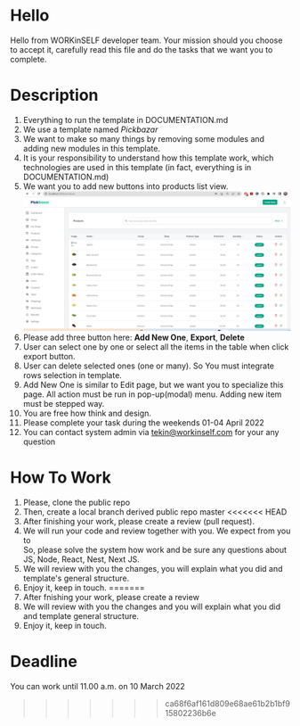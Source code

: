 # Hello 
Hello from WORKinSELF developer team. Your mission should you choose to accept it, 
carefully read this file and do the tasks that we want you to complete.

# Description
1. Everything to run the template in DOCUMENTATION.md
2. We use a template named _Pickbazar_
3. We want to make so many things by removing some modules and adding new modules in this template.
4. It is your responsibility to understand how this template work, which technologies are used in this template
(in fact, everything is in DOCUMENTATION.md)
5. We want you to add new buttons into products list view.
   ![alt text](product_list_view.png)
6. Please add three button here: **Add New One**, **Export**, **Delete**
7. User can select one by one or select all the items in the table when click export button.
8. User can delete selected ones (one or many). So You must integrate rows selection in template.
9. Add New One is similar to Edit page, but we want you to specialize this page. 
All action must be run in pop-up(modal) menu. Adding new item must be stepped way.
10. You are free how think and design.
11. Please complete your task during the weekends 01-04 April 2022
12. You can contact system admin via tekin@workinself.com for your any question
# How To Work
1. Please, clone the public repo
2. Then, create a local branch derived public repo master
<<<<<<< HEAD
3. After finishing your work, please create a review (pull request). 
4. We will run your code and review together with you. We expect from you to  
So, please solve the system how work and be sure any questions about JS, Node, React, Nest, Next JS.
5. We will review with you the changes, you will explain what you did and template's general structure.
6. Enjoy it, keep in touch.
=======
3. After fnishing your work, please create a review
4. We will review with you the changes and you will explain what you did and template general structure.
5. Enjoy it, keep in touch.
# Deadline
You can work until 11.00 a.m. on 10 March 2022 
>>>>>>> ca68f6af161d809e68ae61b2b1bf915802236b6e
